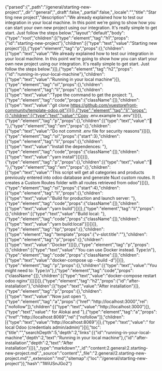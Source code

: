 {"parsed":{"_path":"/general/starting-new-project","_dir":"general","_draft":false,"_partial":false,"_locale":"","title":"Starting new project","description":"We already explained how to test our integration in your local machine. In this point we're going to show how you can start your own new project using our integration. It's really simple to get start. Just follow the steps below.","layout":"default","body":{"type":"root","children":[{"type":"element","tag":"h1","props":{"id":"starting-new-project"},"children":[{"type":"text","value":"Starting new project"}]},{"type":"element","tag":"p","props":{},"children":[{"type":"text","value":"We already explained how to test our integration in your local machine. In this point we're going to show how you can start your own new project using our integration. It's really simple to get start. Just follow the steps below."}]},{"type":"element","tag":"h2","props":{"id":"running-in-your-local-machine"},"children":[{"type":"text","value":"Running in your local machine"}]},{"type":"element","tag":"ol","props":{},"children":[{"type":"element","tag":"li","props":{},"children":[{"type":"text","value":"Type the command to get the project: "},{"type":"element","tag":"code","props":{"className":[]},"children":[{"type":"text","value":"git clone https://github.com/vuestorefront-community/template-odoo.git"}]}]},{"type":"element","tag":"li","props":{},"children":[{"type":"text","value":"Copy .env.example to .env"}]}]},{"type":"element","tag":"p","props":{},"children":[{"type":"text","value":"🚩 "},{"type":"element","tag":"em","props":{},"children":[{"type":"text","value":"Do not commit .env file for security reasons"}]}]},{"type":"element","tag":"ol","props":{"start":3},"children":[{"type":"element","tag":"li","props":{},"children":[{"type":"text","value":"Install the dependences: "},{"type":"element","tag":"code","props":{"className":[]},"children":[{"type":"text","value":"yarn install"}]}]}]},{"type":"element","tag":"p","props":{},"children":[{"type":"text","value":"🎯 "},{"type":"element","tag":"em","props":{},"children":[{"type":"text","value":"This script will get all categories and products previously entered into odoo database and generate Nuxt custom routes. It creates a Custom Routes folder with all routes retrieved from odoo"}]}]},{"type":"element","tag":"ol","props":{"start":4},"children":[{"type":"element","tag":"li","props":{},"children":[{"type":"text","value":"Build for production and launch server: "},{"type":"element","tag":"code","props":{"className":[]},"children":[{"type":"text","value":"yarn build"}]}]},{"type":"element","tag":"li","props":{},"children":[{"type":"text","value":"Build local: "},{"type":"element","tag":"code","props":{"className":[]},"children":[{"type":"text","value":"yarn build:local"}]}]}]},{"type":"element","tag":"tip","props":{},"children":[{"type":"element","tag":"template","props":{"v-slot:title":""},"children":[{"type":"element","tag":"p","props":{},"children":[{"type":"text","value":"Docker"}]}]},{"type":"element","tag":"p","props":{},"children":[{"type":"text","value":"You can use Docker instead. Type:\n"},{"type":"element","tag":"code","props":{"className":[]},"children":[{"type":"text","value":"docker-compose up --build -d"}]}]},{"type":"element","tag":"p","props":{},"children":[{"type":"text","value":"You might need to: Type:\n"},{"type":"element","tag":"code","props":{"className":[]},"children":[{"type":"text","value":"docker-compose restart odoo nginx"}]}]}]},{"type":"element","tag":"h2","props":{"id":"after-installation"},"children":[{"type":"text","value":"After installation"}]},{"type":"element","tag":"p","props":{},"children":[{"type":"text","value":"Now just open "},{"type":"element","tag":"a","props":{"href":"http://localhost:3000","rel":["nofollow"]},"children":[{"type":"text","value":"http://localhost:3000"}]},{"type":"text","value":" for Alokai and "},{"type":"element","tag":"a","props":{"href":"http://localhost:8069","rel":["nofollow"]},"children":[{"type":"text","value":"http://localhost:8069"}]},{"type":"text","value":" for local Odoo (credentials admin/admin)"}]}],"toc":{"title":"","searchDepth":5,"depth":2,"links":[{"id":"running-in-your-local-machine","depth":2,"text":"Running in your local machine"},{"id":"after-installation","depth":2,"text":"After installation"}]}},"_type":"markdown","_id":"content:2.general:2.starting-new-project.md","_source":"content","_file":"2.general/2.starting-new-project.md","_extension":"md","sitemap":{"loc":"/general/starting-new-project"}},"hash":"1WiUSnJGo2"}